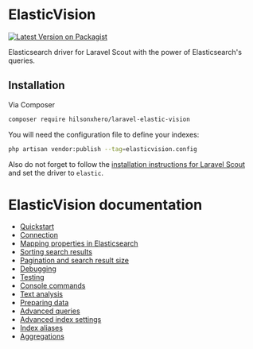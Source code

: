 # ElasticVision

[![Latest Version on Packagist][ico-version]][link-packagist]

Elasticsearch driver for Laravel Scout with the power of Elasticsearch's queries.

## Installation

Via Composer

```bash
composer require hilsonxhero/laravel-elastic-vision
```

You will need the configuration file to define your indexes:

```bash
php artisan vendor:publish --tag=elasticvision.config
```

Also do not forget to follow the [installation instructions for Laravel Scout](https://laravel.com/docs/scout#installation) and set the driver to `elastic`.

# ElasticVision documentation

- [Quickstart](quickstart.md)
- [Connection](connection.md)
- [Mapping properties in Elasticsearch](mapping.md)
- [Sorting search results](sorting.md)
- [Pagination and search result size](pagination.md)
- [Debugging](debugging.md)
- [Testing](testing.md)
- [Console commands](commands.md)
- [Text analysis](text-analysis.md)
- [Preparing data](preparing-data.md)
- [Advanced queries](advanced-queries.md)
- [Advanced index settings](index-settings.md)
- [Index aliases](index-aliases.md)
- [Aggregations](aggregations.md)

[ico-version]: https://img.shields.io/packagist/v/hilsonxhero/elasticvision.svg?style=flat-square
[ico-actions]: https://img.shields.io/github/workflow/status/hilsonxhero/laravel-elastic-vision/CI?label=CI%2FCD&style=flat-square
[link-packagist]: https://packagist.org/packages/hilsonxhero/elasticvision
